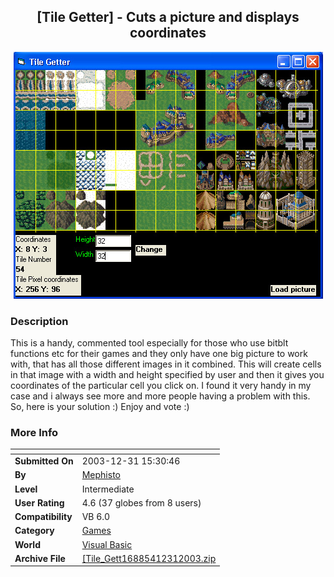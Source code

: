 ﻿<div align="center">

## \[Tile Getter\] \- Cuts a picture and displays coordinates

<img src="PIC20031231153711935.jpg">
</div>

### Description

This is a handy, commented tool especially for those who use bitblt functions etc for their games and they only have one big picture to work with, that has all those different images in it combined. This will create cells in that image with a width and height specified by user and then it gives you coordinates of the particular cell you click on. I found it very handy in my case and i always see more and more people having a problem with this. So, here is your solution :) Enjoy and vote :)
 
### More Info
 


<span>             |<span>
---                |---
**Submitted On**   |2003-12-31 15:30:46
**By**             |[Mephisto](https://github.com/Planet-Source-Code/PSCIndex/blob/master/ByAuthor/mephisto.md)
**Level**          |Intermediate
**User Rating**    |4.6 (37 globes from 8 users)
**Compatibility**  |VB 6\.0
**Category**       |[Games](https://github.com/Planet-Source-Code/PSCIndex/blob/master/ByCategory/games__1-38.md)
**World**          |[Visual Basic](https://github.com/Planet-Source-Code/PSCIndex/blob/master/ByWorld/visual-basic.md)
**Archive File**   |[\[Tile\_Gett16885412312003\.zip](https://github.com/Planet-Source-Code/mephisto-tile-getter-cuts-a-picture-and-displays-coordinates__1-50687/archive/master.zip)








